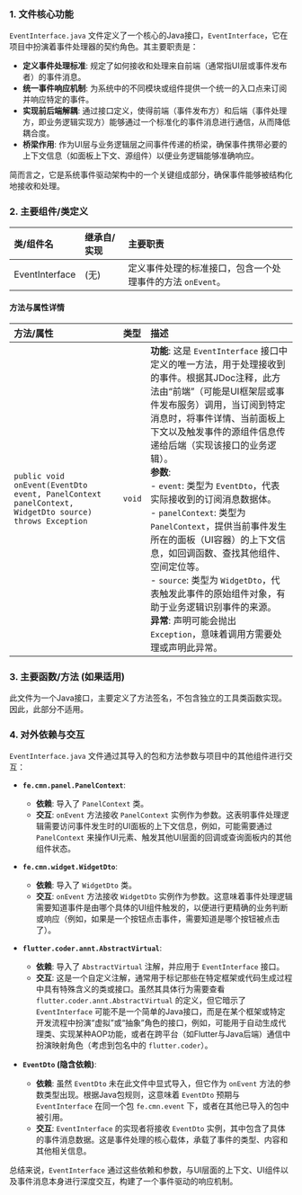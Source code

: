 ### 1. 文件核心功能
`EventInterface.java` 文件定义了一个核心的Java接口，`EventInterface`，它在项目中扮演着事件处理器的契约角色。其主要职责是：

*   **定义事件处理标准**: 规定了如何接收和处理来自前端（通常指UI层或事件发布者）的事件消息。
*   **统一事件响应机制**: 为系统中的不同模块或组件提供一个统一的入口点来订阅并响应特定的事件。
*   **实现前后端解耦**: 通过接口定义，使得前端（事件发布方）和后端（事件处理方，即业务逻辑实现方）能够通过一个标准化的事件消息进行通信，从而降低耦合度。
*   **桥梁作用**: 作为UI层与业务逻辑层之间事件传递的桥梁，确保事件携带必要的上下文信息（如面板上下文、源组件）以便业务逻辑能够准确响应。

简而言之，它是系统事件驱动架构中的一个关键组成部分，确保事件能够被结构化地接收和处理。

### 2. 主要组件/类定义

| 类/组件名       | 继承自/实现 | 主要职责                                             |
| :-------------- | :---------- | :--------------------------------------------------- |
| EventInterface | (无)        | 定义事件处理的标准接口，包含一个处理事件的方法 `onEvent`。 |

#### 方法与属性详情

| 方法/属性                                             | 类型   | 描述                                                                                                                                                                                                                                                                                                                                                                                                                                     |
| :---------------------------------------------------- | :----- | :----------------------------------------------------------------------------------------------------------------------------------------------------------------------------------------------------------------------------------------------------------------------------------------------------------------------------------------------------------------------------------------------------------------------- |
| `public void onEvent(EventDto event, PanelContext panelContext, WidgetDto source) throws Exception` | `void` | **功能**: 这是 `EventInterface` 接口中定义的唯一方法，用于处理接收到的事件。根据其JDoc注释，此方法由“前端”（可能是UI框架层或事件发布服务）调用，当订阅到特定消息时，将事件详情、当前面板上下文以及触发事件的源组件信息传递给后端（实现该接口的业务逻辑）。<br>**参数**: <br> - `event`: 类型为 `EventDto`，代表实际接收到的订阅消息数据体。<br> - `panelContext`: 类型为 `PanelContext`，提供当前事件发生所在的面板（UI容器）的上下文信息，如回调函数、查找其他组件、空间定位等。<br> - `source`: 类型为 `WidgetDto`，代表触发此事件的原始组件对象，有助于业务逻辑识别事件的来源。<br>**异常**: 声明可能会抛出 `Exception`，意味着调用方需要处理或声明此异常。 |

### 3. 主要函数/方法 (如果适用)
此文件为一个Java接口，主要定义了方法签名，不包含独立的工具类函数实现。因此，此部分不适用。

### 4. 对外依赖与交互
`EventInterface.java` 文件通过其导入的包和方法参数与项目中的其他组件进行交互：

*   **`fe.cmn.panel.PanelContext`**:
    *   **依赖**: 导入了 `PanelContext` 类。
    *   **交互**: `onEvent` 方法接收 `PanelContext` 实例作为参数。这表明事件处理逻辑需要访问事件发生时的UI面板的上下文信息，例如，可能需要通过 `PanelContext` 来操作UI元素、触发其他UI层面的回调或查询面板内的其他组件状态。

*   **`fe.cmn.widget.WidgetDto`**:
    *   **依赖**: 导入了 `WidgetDto` 类。
    *   **交互**: `onEvent` 方法接收 `WidgetDto` 实例作为参数。这意味着事件处理逻辑需要知道事件是由哪个具体的UI组件触发的，以便进行更精确的业务判断或响应（例如，如果是一个按钮点击事件，需要知道是哪个按钮被点击了）。

*   **`flutter.coder.annt.AbstractVirtual`**:
    *   **依赖**: 导入了 `AbstractVirtual` 注解，并应用于 `EventInterface` 接口。
    *   **交互**: 这是一个自定义注解，通常用于标记那些在特定框架或代码生成过程中具有特殊含义的类或接口。虽然其具体行为需要查看 `flutter.coder.annt.AbstractVirtual` 的定义，但它暗示了 `EventInterface` 可能不是一个简单的Java接口，而是在某个框架或特定开发流程中扮演“虚拟”或“抽象”角色的接口，例如，可能用于自动生成代理类、实现某种AOP功能，或者在跨平台（如Flutter与Java后端）通信中扮演映射角色（考虑到包名中的 `flutter.coder`）。

*   **`EventDto` (隐含依赖)**:
    *   **依赖**: 虽然 `EventDto` 未在此文件中显式导入，但它作为 `onEvent` 方法的参数类型出现。根据Java包规则，这意味着 `EventDto` 预期与 `EventInterface` 在同一个包 `fe.cmn.event` 下，或者在其他已导入的包中被引用。
    *   **交互**: `EventInterface` 的实现者将接收 `EventDto` 实例，其中包含了具体的事件消息数据。这是事件处理的核心载体，承载了事件的类型、内容和其他相关信息。

总结来说，`EventInterface` 通过这些依赖和参数，与UI层面的上下文、UI组件以及事件消息本身进行深度交互，构建了一个事件驱动的响应机制。

